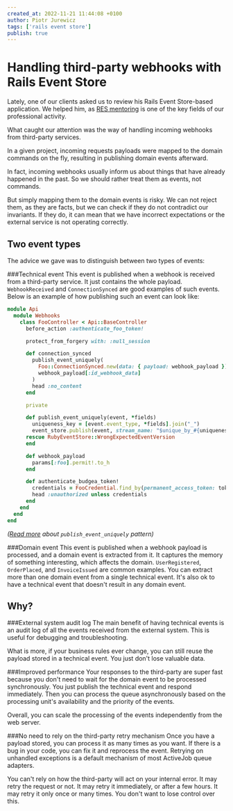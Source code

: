 ```yaml
---
created_at: 2022-11-21 11:44:08 +0100
author: Piotr Jurewicz
tags: ['rails event store']
publish: true
---
```


# Handling third-party webhooks with Rails Event Store

Lately, one of our clients asked us to review his Rails Event Store-based application.
We helped him, as [RES mentoring](https://railseventstore.org/support/) is one of the key fields of our professional activity.

What caught our attention was the way of handling incoming webhooks from third-party services.

<!-- more -->

In a given project, incoming requests payloads were mapped to the domain commands on the fly, resulting in publishing domain events afterward.

In fact, incoming webhooks usually inform us about things that have already happened in the past. So we should rather treat them as events, not commands.

But simply mapping them to the domain events is risky. We can not reject them, as they are facts, but we can check if they do not contradict our invariants.
If they do, it can mean that we have incorrect expectations or the external service is not operating correctly.

## Two event types

The advice we gave was to distinguish between two types of events:

###Technical event
This event is published when a webhook is received from a third-party service. It just contains the whole payload. `WebhookReceived` and `ConnectionSynced` are good examples of such events.
Below is an example of how publishing such an event can look like:
```ruby
module Api
  module Webhooks
    class FooController < Api::BaseController
      before_action :authenticate_foo_token!

      protect_from_forgery with: :null_session

      def connection_synced
        publish_event_uniquely(
          Foo::ConnectionSynced.new(data: { payload: webhook_payload }),
          webhook_payload[:id_webhook_data]
        )
        head :no_content
      end

      private

      def publish_event_uniquely(event, *fields)
        uniqueness_key = [event.event_type, *fields].join("_")
        event_store.publish(event, stream_name: "$unique_by_#{uniqueness_key}", expected_version: :none)
      rescue RubyEventStore::WrongExpectedEventVersion
      end

      def webhook_payload
        params[:foo].permit!.to_h
      end

      def authenticate_budgea_token!
        credentials = FooCredential.find_by(permanent_access_token: token_from_header)
        head :unauthorized unless credentials
      end
    end
  end
end
```
*([Read more](https://railseventstore.org/docs/v2/publishing_unique_events/) about `publish_event_uniquely` pattern)*

###Domain event
This event is published when a webhook payload is processed, and a domain event is extracted from it. It captures the memory of something interesting, which affects the domain.
`UserRegistered`, `OrderPlaced`, and `InvoiceIssued` are common examples. You can extract more than one domain event from a single technical event. It's also ok to have a technical event that doesn't result in any domain event.

## Why?

###External system audit log
The main benefit of having technical events is an audit log of all the events received from the external system. This is useful for debugging and troubleshooting.

What is more, if your business rules ever change, you can still reuse the payload stored in a technical event. You just don't lose valuable data.

###Improved performance
Your responses to the third-party are super fast because you don't need to wait for the domain event to be processed synchronously.
You just publish the technical event and respond immediately. Then you can process the queue asynchronously based on the processing unit's availability and the priority of the events.

Overall, you can scale the processing of the events independently from the web server.

###No need to rely on the third-party retry mechanism
Once you have a payload stored, you can process it as many times as you want. If there is a bug in your code, you can fix it and reprocess the event. Retrying on unhandled exceptions is a default mechanism of most ActiveJob queue adapters.

You can't rely on how the third-party will act on your internal error. It may retry the request or not. It may retry it immediately, or after a few hours. It may retry it only once or many times. You don't want to lose control over this.
